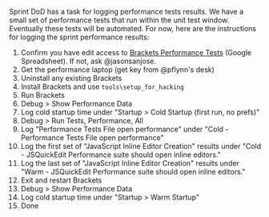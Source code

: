 Sprint DoD has a task for logging performance tests results. We have a small set of performance tests that run within the unit test window. Eventually these tests will be automated. For now, here are the instructions for logging the sprint performance results:

1. Confirm you have edit access to [Brackets Performance Tests](https://docs.google.com/spreadsheet/ccc?key=0Aras0diokeHxdEc5RGtOeVI0V0xGU3FPUXBuX3ZYTlE#gid=0) (Google Spreadsheet). If not, ask @jasonsanjose.
2. Get the performance laptop (get key from @pflynn's desk)
3. Uninstall any existing Brackets
4. Install Brackets and use ``tools\setup_for_hacking``
5. Run Brackets
6. Debug > Show Performance Data
7. Log cold startup time under "Startup > Cold Startup (first run, no prefs)"
7. Debug > Run Tests, Performance, All
8. Log "Performance Tests File open performance" under "Cold - Performance Tests File open performance"
9. Log the first set of "JavaScript Inline Editor Creation" results under "Cold - JSQuickEdit Performance suite should open inline editors."
10. Log the last set of "JavaScript Inline Editor Creation" results under "Warm - JSQuickEdit Performance suite should open inline editors."
11. Exit and restart Brackets
12. Debug > Show Performance Data
13. Log cold startup time under "Startup > Warm Startup"
14. Done